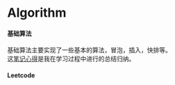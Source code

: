 # Algorithm


#### 基础算法
基础算法主要实现了一些基本的算法，冒泡，插入，快排等。  
这[笔记心得](https://www.jianshu.com/nb/27616834)是我在学习过程中进行的总结归纳。

#### Leetcode
